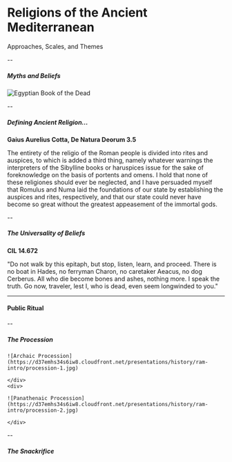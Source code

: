 # Religions of the Ancient Mediterranean

Approaches, Scales, and Themes

--

##### Myths and Beliefs

![Egyptian Book of the Dead](https://d37emhs34s6iw8.cloudfront.net/presentations/history/ram-intro/egyptian-myth.jpg)

--

##### Defining Ancient Religion...

**Gaius Aurelius Cotta, De Natura Deorum 3.5**

<p class="text-align-left text-small">The entirety of the religio of the Roman people is divided into rites and auspices, to which is added a third thing, namely whatever warnings the interpreters of the Sibylline books or haruspices issue for the sake of foreknowledge on the basis of portents and omens. I hold that none of these religiones should ever be neglected, and I have persuaded myself that Romulus and Numa laid the foundations of our state by establishing the auspices and rites, respectively, and that our state could never have become so great without the greatest appeasement of the immortal gods.</p>

--

##### The Universality of Beliefs

**CIL 14.672**

<p class="text-align-left text-small">"Do not walk by this epitaph, but stop, listen, learn, and proceed. There is no boat in Hades, no ferryman Charon, no caretaker Aeacus, no dog Cerberus. All who die become bones and ashes, nothing more. I speak the truth. Go now, traveler, lest I, who is dead, even seem longwinded to you."</p>

---

#### Public Ritual

--

##### The Procession

<div class="flex-row flex-justify-evenly width-full">
    <div>

    ![Archaic Procession](https://d37emhs34s6iw8.cloudfront.net/presentations/history/ram-intro/procession-1.jpg)

    </div>
    <div>

    ![Panathenaic Procession](https://d37emhs34s6iw8.cloudfront.net/presentations/history/ram-intro/procession-2.jpg)

    </div>
</div>

--

##### The Snackrifice
